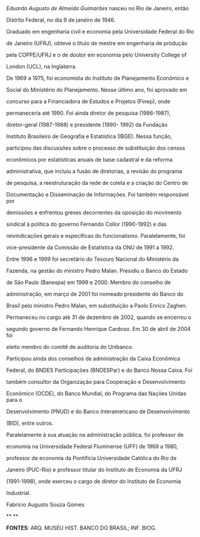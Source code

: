 

 



*Eduardo Augusto de Almeida Guimarães* nasceu no Rio de Janeiro, então

Distrito Federal, no dia 9 de janeiro de 1946.



Graduado em engenharia civil e economia pela Universidade Federal do Rio

de Janeiro (UFRJ), obteve o título de mestre em engenharia de produção

pela COPPE/UFRJ e o de doutor em economia pelo University College of

London (UCL), na Inglaterra.



De 1969 a 1975, foi economista do Instituto de Planejamento Econômico e

Social do Ministério do Planejamento. Nesse último ano, foi aprovado em

concurso para a Financiadora de Estudos e Projetos (Finep), onde

permaneceria até 1990. Foi ainda diretor de pesquisa (1986-1987),

diretor-geral (1987-1988) e presidente (1990- 1992) da Fundação

Instituto Brasileiro de Geografia e Estatística (IBGE). Nessa função,

participou das discussões sobre o processo de substituição dos censos

econômicos por estatísticas anuais de base cadastral e da reforma

administrativa, que incluiu a fusão de diretorias, a revisão do programa

de pesquisa, a reestruturação da rede de coleta e a criação do Centro de

Documentação e Disseminação de Informações. Foi também responsável por

demissões e enfrentou greves decorrentes da oposição do movimento

sindical à política do governo Fernando Collor (1990-1992) e das

reivindicações gerais e específicas do funcionalismo. Paralelamente, foi

vice-presidente da Comissão de Estatística da ONU de 1991 a 1992.



Entre 1996 e 1999 foi secretário do Tesouro Nacional do Ministério da

Fazenda, na gestão do ministro Pedro Malan. Presidiu o Banco do Estado

de São Paulo (Banespa) em 1999 e 2000. Membro do conselho de

administração, em março de 2001 foi nomeado presidente do Banco do

Brasil pelo ministro Pedro Malan, em substituição a Paolo Enrico Zaghen.

Permaneceu no cargo até 31 de dezembro de 2002, quando se encerrou o

segundo governo de Fernando Henrique Cardoso. Em 30 de abril de 2004 foi

eleito membro do comitê de auditoria do Unibanco.



Participou ainda dos conselhos de administração da Caixa Econômica

Federal, do BNDES Participações (BNDESPar) e do Banco Nossa Caixa. Foi

também consultor da Organização para Cooperação e Desenvolvimento

Econômico (OCDE), do Banco Mundial, do Programa das Nações Unidas para o

Desenvolvimento (PNUD) e do Banco Interamericano de Desenvolvimento

(BID), entre outros.



Paralelamente à sua atuação na administração pública, foi professor de

economia na Universidade Federal Fluminense (UFF) de 1969 a 1980,

professor de economia da Pontifícia Universidade Católica do Rio de

Janeiro (PUC-Rio) e professor titular do Instituto de Economia da UFRJ

(1991-1998), onde exerceu o cargo de diretor do Instituto de Economia

Industrial.



Fabrício Augusto Souza Gomes



** **



**FONTES**: ARQ. MUSEU HIST. BANCO DO BRASIL; INF. BIOG.



 

